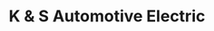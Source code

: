 ---
title: "K & S Automotive Electric"
url: /las-cruces/k-and-s-automotive-electric/
shop: car repair
---